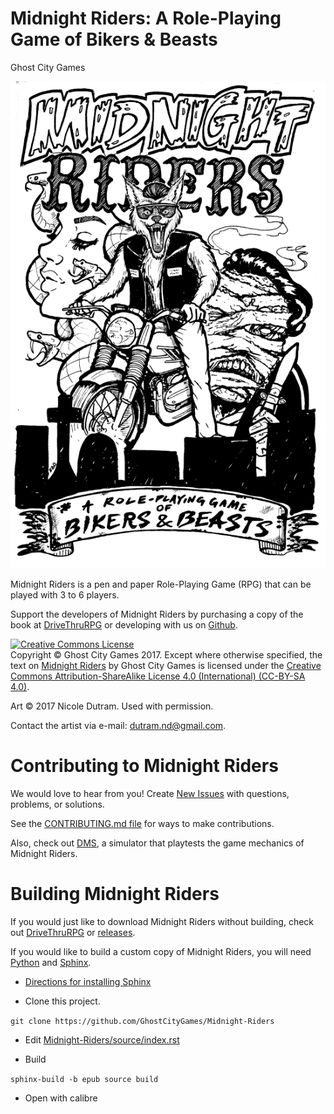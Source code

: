 # Midnight Riders: A Role-Playing Game of Bikers & Beasts

Ghost City Games

![Screenshot](https://github.com/GhostCityGames/Midnight-Riders/blob/master/source/_static/mr-cover.png?raw=true "Midnight Riders Cover")

Midnight Riders is a pen and paper Role-Playing Game (RPG) that can be played with 3 to 6 players.

Support the developers of Midnight Riders by purchasing a copy of the book at [DriveThruRPG](https://www.drivethrurpg.com/)
or developing with us on [Github](https://github.com/GhostCityGames/Midnight-Riders).

<a rel="license" href="http://creativecommons.org/licenses/by-sa/4.0/"><img alt="Creative Commons License" style="border-width:0" src="https://i.creativecommons.org/l/by-sa/4.0/88x31.png" /></a><br>Copyright © Ghost City Games 2017.  Except where otherwise specified, the text on <a href="https://github.com/GhostCityGames/Midnight-Riders">Midnight Riders</a> by Ghost City Games is licensed under the <a href="https://creativecommons.org/licenses/by-sa/4.0/">Creative Commons Attribution-ShareAlike License 4.0 (International) (CC-BY-SA 4.0)</a>.

Art © 2017 Nicole Dutram. Used with permission.

Contact the artist via e-mail: dutram.nd@gmail.com.

# Contributing to Midnight Riders

We would love to hear from you!  Create [New Issues](https://github.com/GhostCityGames/Midnight-Riders/issues/new)
with questions, problems, or solutions.

See the [CONTRIBUTING.md file](https://github.com/GhostCityGames/Midnight-Riders/blob/master/CONTRIBUTING.md)
for ways to make contributions.

Also, check out [DMS](https://github.com/GhostCityGames/dice-mechanic-sim), a simulator that playtests the game mechanics of Midnight Riders.

# Building Midnight Riders

If you would just like to download Midnight Riders without building, check out [DriveThruRPG](https://www.drivethrurpg.com/)
or [releases](https://github.com/GhostCityGames/Midnight-Riders/releases).

If you would like to build a custom copy of Midnight Riders, you will need [Python](https://www.python.org/) and [Sphinx](http://www.sphinx-doc.org/en/stable/).

* [Directions for installing Sphinx](http://www.sphinx-doc.org/en/stable/install.html)

* Clone this project.

```git clone https://github.com/GhostCityGames/Midnight-Riders```

* Edit [Midnight-Riders/source/index.rst](https://github.com/GhostCityGames/Midnight-Riders/blob/master/source/index.rst)

* Build

```sphinx-build -b epub source build```

* Open with calibre
